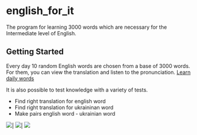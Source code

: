 # english_for_it

The program for learning 3000 words which are necessary for the Intermediate level of English.

## Getting Started

Every day 10 random English words are chosen from a base of 3000 words. 
For them, you can view the translation and listen to the pronunciation. 
[Learn daily words](https://docs.flutter.dev/get-started/codelab)

It is also possible to test knowledge with a variety of tests.

 - Find right translation for english word
 - Find right translation for ukraininan word
 - Make pairs english word - ukrainian word 

![](https://docs.flutter.dev/get-started/codelab)|
![](https://docs.flutter.dev/cookbook)|
![](https://docs.flutter.dev/cookbook)

